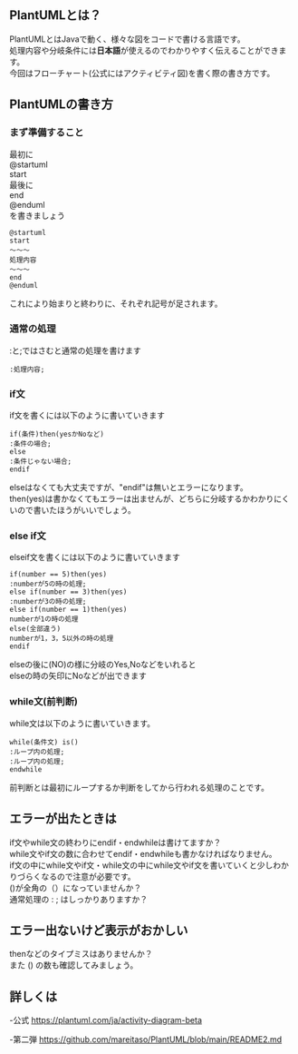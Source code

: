 ## PlantUMLとは？
PlantUMLとはJavaで動く、様々な図をコードで書ける言語です。  
処理内容や分岐条件には**日本語**が使えるのでわかりやすく伝えることができます。  
今回はフローチャート(公式にはアクティビティ図)を書く際の書き方です。
## PlantUMLの書き方
### まず準備すること
最初に  
@startuml  
start  
最後に  
end  
@enduml  
を書きましょう
```
@startuml
start
～～～
処理内容
～～～
end
@enduml
```
これにより始まりと終わりに、それぞれ記号が足されます。  
### 通常の処理
:と;ではさむと通常の処理を書けます
```
:処理内容;
```
### if文
if文を書くには以下のように書いていきます
```
if(条件)then(yesかNoなど)
:条件の場合;
else
:条件じゃない場合;
endif
```
elseはなくても大丈夫ですが、"endif"は無いとエラーになります。  
then(yes)は書かなくてもエラーは出ませんが、どちらに分岐するかわかりにくいので書いたほうがいいでしょう。

### else if文
elseif文を書くには以下のように書いていきます
```
if(number == 5)then(yes)
:numberが5の時の処理;
else if(number == 3)then(yes)
:numberが3の時の処理;
else if(number == 1)then(yes)
numberが1の時の処理
else(全部違う)
numberが1，3，5以外の時の処理
endif
```
elseの後に(NO)の様に分岐のYes,Noなどをいれると  
elseの時の矢印にNoなどが出できます

### while文(前判断)
while文は以下のように書いていきます。
```
while(条件文) is()
:ループ内の処理;
:ループ内の処理;
endwhile
```
前判断とは最初にループするか判断をしてから行われる処理のことです。
## エラーが出たときは
if文やwhile文の終わりにendif・endwhileは書けてますか？  
while文やif文の数に合わせてendif・endwhileも書かなければなりません。  
if文の中にwhile文やif文・while文の中にwhile文やif文を書いていくと少しわかりづらくなるので注意が必要です。  
()が全角の（）になっていませんか？  
通常処理の : ; はしっかりありますか？

## エラー出ないけど表示がおかしい
thenなどのタイプミスはありませんか？  
また () の数も確認してみましょう。

## 詳しくは
-公式
<https://plantuml.com/ja/activity-diagram-beta>

-第二弾
<https://github.com/mareitaso/PlantUML/blob/main/README2.md>
